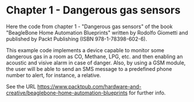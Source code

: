 Chapter 1 - Dangerous gas sensors
=================================

Here the code from chapter 1 - "Dangerous gas sensors" of the book
"BeagleBone Home Automation Blueprints" written by Rodolfo Giometti
and published by Packt Publishing (ISBN 978-1-78398-602-6).

This example code implements a device capable to monitor some
dangerous gas in a room as CO, Methane, LPG, etc. and then enabling an
acoustic and visive alarm in case of danger. Also, by using a GSM
module, the user will be able to send an SMS message to a predefined
phone number to alert, for instance, a relative.

See the URL
https://www.packtpub.com/hardware-and-creative/beaglebone-home-automation-blueprints
for further info.
